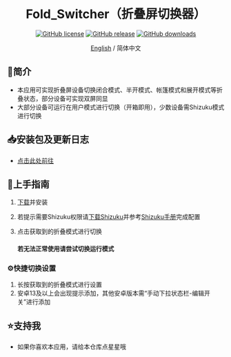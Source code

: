 <div align="center">

<h1 align="center">Fold_Switcher（折叠屏切换器）</h1>

[![GitHub license][license-shield]][license-url]
[![GitHub release][releases-shield]][releases-url]
[![GitHub downloads][downloads-shield]][downloads-url]

[English](./README.md) / 简体中文

</div>

## 👋简介
- 本应用可实现折叠屏设备切换闭合模式、半开模式、帐篷模式和展开模式等折叠状态，部分设备可实现双屏同显
- 大部分设备可运行在用户模式进行切换（开箱即用），少数设备需Shizuku模式进行切换

## 📥安装包及更新日志
- [点击此处前往][downloads-url]

## 🚀上手指南

1. [下载][downloads-url]并安装
2. 若提示需要Shizuku权限请[下载Shizuku](https://shizuku.rikka.app/zh-hans/download/)并参考[Shizuku手册](https://shizuku.rikka.app/zh-hans/guide/setup/)完成配置
3. 点击获取到的折叠模式进行切换

    #### 若无法正常使用请尝试切换运行模式

### ⚙️快捷切换设置

1. 长按获取到的折叠模式进行设置
2. 安卓13及以上会出现提示添加，其他安卓版本需“手动下拉状态栏-编辑开关”进行添加

## ⭐支持我
- 如果你喜欢本应用，请给本仓库点星星哦

<!-- links -->
[your-project-path]:eiyooooo/Fold_Switcher
[license-shield]: https://img.shields.io/github/license/eiyooooo/Fold_Switcher.svg
[license-url]: https://github.com/eiyooooo/Fold_Switcher/blob/main/LICENSE
[releases-shield]: https://img.shields.io/github/release/eiyooooo/Fold_Switcher.svg
[releases-url]: https://github.com/eiyooooo/Fold_Switcher/releases
[downloads-shield]: https://img.shields.io/github/downloads/eiyooooo/Fold_Switcher/total.svg
[downloads-url]: https://github.com/eiyooooo/Fold_Switcher/releases
